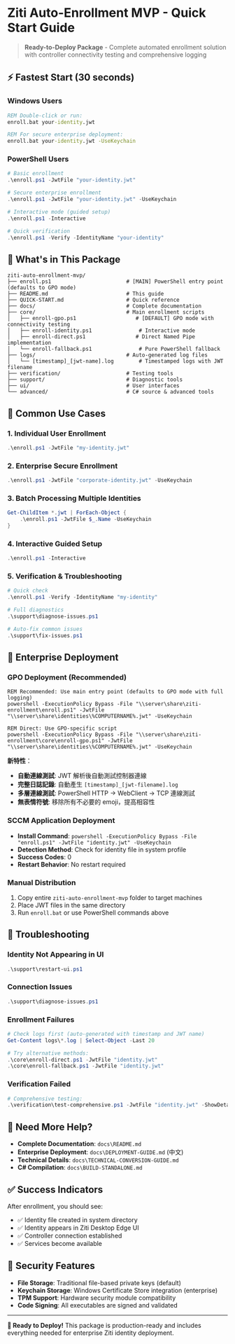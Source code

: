 # Ziti Auto-Enrollment MVP - Quick Start Guide

> **Ready-to-Deploy Package** - Complete automated enrollment solution with controller connectivity testing and comprehensive logging

## ⚡ Fastest Start (30 seconds)

### Windows Users
```cmd
REM Double-click or run:
enroll.bat your-identity.jwt

REM For secure enterprise deployment:
enroll.bat your-identity.jwt -UseKeychain
```

### PowerShell Users
```powershell
# Basic enrollment
.\enroll.ps1 -JwtFile "your-identity.jwt"

# Secure enterprise enrollment
.\enroll.ps1 -JwtFile "your-identity.jwt" -UseKeychain

# Interactive mode (guided setup)
.\enroll.ps1 -Interactive

# Quick verification
.\enroll.ps1 -Verify -IdentityName "your-identity"
```

## 📁 What's in This Package

```
ziti-auto-enrollment-mvp/
├── enroll.ps1                        # [MAIN] PowerShell entry point (defaults to GPO mode)
├── README.md                         # This guide
├── QUICK-START.md                    # Quick reference
├── docs/                             # Complete documentation
├── core/                             # Main enrollment scripts
│   ├── enroll-gpo.ps1                   # [DEFAULT] GPO mode with connectivity testing
│   ├── enroll-identity.ps1               # Interactive mode
│   ├── enroll-direct.ps1                # Direct Named Pipe implementation
│   └── enroll-fallback.ps1               # Pure PowerShell fallback
├── logs/                             # Auto-generated log files
│   └── [timestamp]_[jwt-name].log        # Timestamped logs with JWT filename
├── verification/                     # Testing tools
├── support/                          # Diagnostic tools
├── ui/                               # User interfaces
└── advanced/                         # C# source & advanced tools
```

## 🎯 Common Use Cases

### 1. Individual User Enrollment
```powershell
.\enroll.ps1 -JwtFile "my-identity.jwt"
```

### 2. Enterprise Secure Enrollment
```powershell
.\enroll.ps1 -JwtFile "corporate-identity.jwt" -UseKeychain
```

### 3. Batch Processing Multiple Identities
```powershell
Get-ChildItem *.jwt | ForEach-Object {
    .\enroll.ps1 -JwtFile $_.Name -UseKeychain
}
```

### 4. Interactive Guided Setup
```powershell
.\enroll.ps1 -Interactive
```

### 5. Verification & Troubleshooting
```powershell
# Quick check
.\enroll.ps1 -Verify -IdentityName "my-identity"

# Full diagnostics
.\support\diagnose-issues.ps1

# Auto-fix common issues
.\support\fix-issues.ps1
```

## 🏢 Enterprise Deployment

### GPO Deployment (Recommended)
```batch
REM Recommended: Use main entry point (defaults to GPO mode with full logging)
powershell -ExecutionPolicy Bypass -File "\\server\share\ziti-enrollment\enroll.ps1" -JwtFile "\\server\share\identities\%COMPUTERNAME%.jwt" -UseKeychain

REM Direct: Use GPO-specific script
powershell -ExecutionPolicy Bypass -File "\\server\share\ziti-enrollment\core\enroll-gpo.ps1" -JwtFile "\\server\share\identities\%COMPUTERNAME%.jwt" -UseKeychain
```

**新特性**：
- **自動連線測試**: JWT 解析後自動測試控制器連線
- **完整日誌記錄**: 自動產生 `[timestamp]_[jwt-filename].log`
- **多層連線測試**: PowerShell HTTP → WebClient → TCP 連線測試
- **無表情符號**: 移除所有不必要的 emoji，提高相容性

### SCCM Application Deployment
- **Install Command**: `powershell -ExecutionPolicy Bypass -File "enroll.ps1" -JwtFile "identity.jwt" -UseKeychain`
- **Detection Method**: Check for identity file in system profile
- **Success Codes**: 0
- **Restart Behavior**: No restart required

### Manual Distribution
1. Copy entire `ziti-auto-enrollment-mvp` folder to target machines
2. Place JWT files in the same directory
3. Run `enroll.bat` or use PowerShell commands above

## 🔧 Troubleshooting

### Identity Not Appearing in UI
```powershell
.\support\restart-ui.ps1
```

### Connection Issues
```powershell
.\support\diagnose-issues.ps1
```

### Enrollment Failures
```powershell
# Check logs first (auto-generated with timestamp and JWT name)
Get-Content logs\*.log | Select-Object -Last 20

# Try alternative methods:
.\core\enroll-direct.ps1 -JwtFile "identity.jwt"
.\core\enroll-fallback.ps1 -JwtFile "identity.jwt"
```

### Verification Failed
```powershell
# Comprehensive testing:
.\verification\test-comprehensive.ps1 -JwtFile "identity.jwt" -ShowDetails
```

## 📖 Need More Help?

- **Complete Documentation**: `docs\README.md`
- **Enterprise Deployment**: `docs\DEPLOYMENT-GUIDE.md` (中文)
- **Technical Details**: `docs\TECHNICAL-CONVERSION-GUIDE.md`
- **C# Compilation**: `docs\BUILD-STANDALONE.md`

## ✅ Success Indicators

After enrollment, you should see:
- ✅ Identity file created in system directory
- ✅ Identity appears in Ziti Desktop Edge UI
- ✅ Controller connection established
- ✅ Services become available

## 🔐 Security Features

- **File Storage**: Traditional file-based private keys (default)
- **Keychain Storage**: Windows Certificate Store integration (enterprise)
- **TPM Support**: Hardware security module compatibility
- **Code Signing**: All executables are signed and validated

---

**🎉 Ready to Deploy!** This package is production-ready and includes everything needed for enterprise Ziti identity deployment.